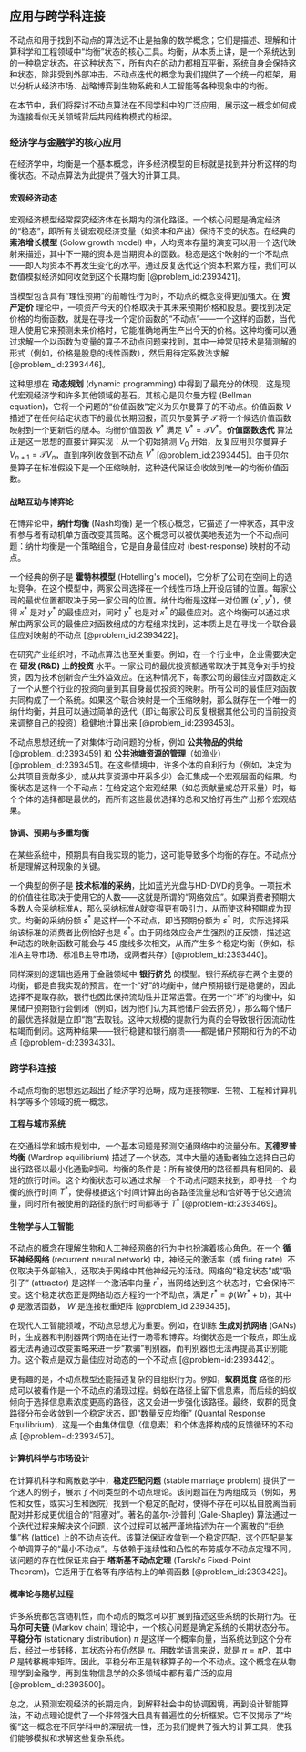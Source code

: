 ## 应用与跨学科连接

不动点和用于找到不动点的算法远不止是抽象的数学概念；它们是描述、理解和计算科学和工程领域中“均衡”状态的核心工具。均衡，从本质上讲，是一个系统达到的一种稳定状态，在这种状态下，所有内在的动力都相互平衡，系统自身会保持这种状态，除非受到外部冲击。不动点迭代的概念为我们提供了一个统一的框架，用以分析从经济市场、战略博弈到生物系统和人工智能等各种现象中的均衡。

在本节中，我们将探讨不动点算法在不同学科中的广泛应用，展示这一概念如何成为连接看似无关领域背后共同结构模式的桥梁。

### 经济学与金融学的核心应用

在经济学中，均衡是一个基本概念，许多经济模型的目标就是找到并分析这样的均衡状态。不动点算法为此提供了强大的计算工具。

#### 宏观经济动态

宏观经济模型经常探究经济体在长期内的演化路径。一个核心问题是确定经济的“稳态”，即所有关键宏观经济变量（如资本和产出）保持不变的状态。在经典的 **索洛增长模型** (Solow growth model) 中，人均资本存量的演变可以用一个迭代映射来描述，其中下一期的资本是当期资本的函数。稳态是这个映射的一个不动点——即人均资本不再发生变化的水平。通过反复迭代这个资本积累方程，我们可以数值模拟经济如何收敛到这个长期均衡 [@problem_id:2393421]。

当模型包含具有“理性预期”的前瞻性行为时，不动点的概念变得更加强大。在 **资产定价** 理论中，一项资产今天的价格取决于其未来预期价格和股息。要找到决定价格的均衡函数，就是在寻找一个定价函数的“不动点”——一个这样的函数，当代理人使用它来预测未来价格时，它能准确地再生产出今天的价格。这种均衡可以通过求解一个以函数为变量的算子不动点问题来找到，其中一种常见技术是猜测解的形式（例如，价格是股息的线性函数），然后用待定系数法求解 [@problem_id:2393446]。

这种思想在 **动态规划** (dynamic programming) 中得到了最充分的体现，这是现代宏观经济学和许多其他领域的基石。其核心是贝尔曼方程 (Bellman equation)，它将一个问题的“价值函数”定义为贝尔曼算子的不动点。价值函数 $V$ 描述了在任何给定状态下的最优长期回报，而贝尔曼算子 $\mathcal{T}$ 将一个候选价值函数映射到一个更新后的版本。均衡价值函数 $V^*$ 满足 $V^* = \mathcal{T}V^*$。**价值函数迭代** 算法正是这一思想的直接计算实现：从一个初始猜测 $V_0$ 开始，反复应用贝尔曼算子 $V_{n+1} = \mathcal{T}V_n$，直到序列收敛到不动点 $V^*$ [@problem_id:2393445]。由于贝尔曼算子在标准假设下是一个压缩映射，这种迭代保证会收敛到唯一的均衡价值函数。

#### 战略互动与博弈论

在博弈论中，**纳什均衡** (Nash均衡) 是一个核心概念，它描述了一种状态，其中没有参与者有动机单方面改变其策略。这个概念可以被优美地表述为一个不动点问题：纳什均衡是一个策略组合，它是自身最佳应对 (best-response) 映射的不动点。

一个经典的例子是 **霍特林模型** (Hotelling's model)，它分析了公司在空间上的选址竞争。在这个模型中，两家公司选择在一个线性市场上开设店铺的位置。每家公司的最优位置都取决于另一家公司的位置。纳什均衡是这样一对位置 $(x^*, y^*)$，使得 $x^*$ 是对 $y^*$ 的最佳应对，同时 $y^*$ 也是对 $x^*$ 的最佳应对。这个均衡可以通过求解由两家公司的最佳应对函数组成的方程组来找到，这本质上是在寻找一个联合最佳应对映射的不动点 [@problem_id:2393422]。

在研究产业组织时，不动点算法也至关重要。例如，在一个行业中，企业需要决定在 **研发 (R&D) 上的投资** 水平。一家公司的最优投资额通常取决于其竞争对手的投资，因为技术创新会产生外溢效应。在这种情况下，每家公司的最佳应对函数定义了一个从整个行业的投资向量到其自身最优投资的映射。所有公司的最佳应对函数共同构成了一个系统。如果这个联合映射是一个压缩映射，那么就存在一个唯一的纳什均衡，并且可以通过简单的迭代（即让每家公司反复根据其他公司的当前投资来调整自己的投资）稳健地计算出来 [@problem_id:2393453]。

不动点思想还统一了对集体行动问题的分析，例如 **公共物品的供给** [@problem_id:2393459] 和 **公共池塘资源的管理**（如渔业）[@problem_id:2393451]。在这些情境中，许多个体的自利行为（例如，决定为公共项目贡献多少，或从共享资源中开采多少）会汇集成一个宏观层面的结果。均衡状态是这样一个不动点：在给定这个宏观结果（如总贡献量或总开采量）时，每个个体的选择都是最优的，而所有这些最优选择的总和又恰好再生产出那个宏观结果。

#### 协调、预期与多重均衡

在某些系统中，预期具有自我实现的能力，这可能导致多个均衡的存在。不动点分析是理解这种现象的关键。

一个典型的例子是 **技术标准的采纳**，比如蓝光光盘与HD-DVD的竞争。一项技术的价值往往取决于使用它的人数——这就是所谓的“网络效应”。如果消费者预期大多数人会采纳标准A，那么采纳标准A就变得更有吸引力，从而使这种预期成为现实。均衡的采纳份额 $s^*$ 是这样一个不动点，即当预期份额为 $s^*$ 时，实际选择采纳该标准的消费者比例恰好也是 $s^*$。由于网络效应会产生强烈的正反馈，描述这种动态的映射函数可能会与 $45$ 度线多次相交，从而产生多个稳定均衡（例如，标准A主导市场、标准B主导市场，或两者共存）[@problem_id:2393440]。

同样深刻的逻辑也适用于金融领域中 **银行挤兑** 的模型。银行系统存在两个主要的均衡，都是自我实现的预言。在一个“好”的均衡中，储户预期银行是稳健的，因此选择不提取存款，银行也因此保持流动性并正常运营。在另一个“坏”的均衡中，如果储户预期银行会倒闭（例如，因为他们认为其他储户会去挤兑），那么每个储户的最优选择就是立即“跑”去取钱。这种大规模的提款行为真的会导致银行因流动性枯竭而倒闭。这两种结果——银行稳健和银行崩溃——都是储户预期和行为的不动点 [@problem-id:2393433]。

### 跨学科连接

不动点均衡的思想远远超出了经济学的范畴，成为连接物理、生物、工程和计算机科学等多个领域的统一概念。

#### 工程与城市系统

在交通科学和城市规划中，一个基本问题是预测交通网络中的流量分布。**瓦德罗普均衡** (Wardrop equilibrium) 描述了一个状态，其中大量的通勤者独立选择自己的出行路径以最小化通勤时间。均衡的条件是：所有被使用的路径都具有相同的、最短的旅行时间。这个均衡状态可以通过求解一个不动点问题来找到，即寻找一个均衡的旅行时间 $T^*$，使得根据这个时间计算出的各路径流量总和恰好等于总交通流量，同时所有被使用的路径的旅行时间都等于 $T^*$ [@problem-id:2393469]。

#### 生物学与人工智能

不动点的概念在理解生物和人工神经网络的行为中也扮演着核心角色。在一个 **循环神经网络** (recurrent neural network) 中，神经元的激活率（或 firing rate）不仅取决于外部输入，还取决于网络中其他神经元的活动。网络的“稳定状态”或“吸引子” (attractor) 是这样一个激活率向量 $r^*$，当网络达到这个状态时，它会保持不变。这个稳定状态正是网络动态方程的一个不动点，满足 $r^* = \phi(W r^* + b)$，其中 $\phi$ 是激活函数， $W$ 是连接权重矩阵 [@problem_id:2393435]。

在现代人工智能领域，不动点思想尤为重要。例如，在训练 **生成对抗网络** (GANs) 时，生成器和判别器两个网络在进行一场零和博弈。均衡状态是一个鞍点，即生成器无法再通过改变策略来进一步“欺骗”判别器，而判别器也无法再提高其识别能力。这个鞍点是双方最佳应对动态的一个不动点 [@problem-id:2393442]。

更有趣的是，不动点模型还能描述复杂的自组织行为。例如，**蚁群觅食** 路径的形成可以被看作是一个不动点的涌现过程。蚂蚁在路径上留下信息素，而后续的蚂蚁倾向于选择信息素浓度更高的路径，这又会进一步强化该路径。最终，蚁群的觅食路径分布会收敛到一个稳定状态，即“数量反应均衡” (Quantal Response Equilibrium)，这是一个由集体信息（信息素）和个体选择构成的反馈循环的不动点 [@problem-id:2393457]。

#### 计算机科学与市场设计

在计算机科学和离散数学中，**稳定匹配问题** (stable marriage problem) 提供了一个迷人的例子，展示了不同类型的不动点理论。该问题旨在为两组成员（例如，男性和女性，或实习生和医院）找到一个稳定的配对，使得不存在可以私自脱离当前配对并形成更优组合的“阻塞对”。著名的盖尔-沙普利 (Gale-Shapley) 算法通过一个迭代过程来解决这个问题，这个过程可以被严谨地描述为在一个离散的“拒绝集”格 (lattice) 上的不动点迭代。该算法保证收敛到一个稳定匹配，这个匹配是某个单调算子的“最小不动点”。与依赖于连续性和凸性的布劳威尔不动点定理不同，该问题的存在性保证来自于 **塔斯基不动点定理** (Tarski's Fixed-Point Theorem)，它适用于在格等有序结构上的单调函数 [@problem_id:2393423]。

#### 概率论与随机过程

许多系统都包含随机性，而不动点的概念可以扩展到描述这些系统的长期行为。在 **马尔可夫链** (Markov chain) 理论中，一个核心问题是确定系统的长期状态分布。**平稳分布** (stationary distribution) $\pi$ 是这样一个概率向量，当系统达到这个分布后，经过一步转移，其状态分布仍然是 $\pi$。用数学语言来说，就是 $\pi = \pi P$，其中 $P$ 是转移概率矩阵。因此，平稳分布正是转移算子的一个不动点。这个概念在从物理学到金融学，再到生物信息学的众多领域中都有着广泛的应用 [@problem_id:2393500]。

总之，从预测宏观经济的长期走向，到解释社会中的协调困境，再到设计智能算法，不动点理论提供了一个非常强大且具有普遍性的分析框架。它不仅揭示了“均衡”这一概念在不同学科中的深层统一性，还为我们提供了强大的计算工具，使我们能够模拟和求解这些复杂系统。